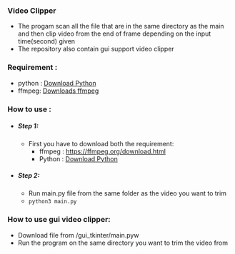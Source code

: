 ### Video Clipper
- The progam scan all the file that are in the same directory as the main and then clip video from the end of frame depending on the input time(second) given
- The repository also contain gui support video clipper

### Requirement :
- python : [Download Python](https://www.python.org/downloads/)
- ffmpeg: [Downloads ffmpeg](https://ffmpeg.org/download.html)


### How to use :
- ##### Step 1:
  - First you have to download both the requirement:
    - ffmpeg : https://ffmpeg.org/download.html
    - Python : [Download Python](https://www.python.org/downloads/)
- ##### Step 2:
  - Run main.py file from the same folder as the video you want to trim
  - ``python3 main.py``
  
 ### How to use gui video clipper:
 - Download file from /gui_tkinter/main.pyw 
 - Run the program on the same directory you want to trim the video from

